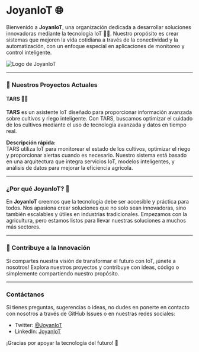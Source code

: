 # JoyanIoT 🌐

Bienvenido a **JoyanIoT**, una organización dedicada a desarrollar soluciones innovadoras mediante la tecnología IoT 🌱💡. Nuestro propósito es crear sistemas que mejoren la vida cotidiana a través de la conectividad y la automatización, con un enfoque especial en aplicaciones de monitoreo y control inteligente.

![Logo de JoyanIoT](https://avatars.githubusercontent.com/u/194740074?s=200&v=4)  <!-- Aquí puedes agregar la ruta de tu logo -->

---

### 🚀 Nuestros Proyectos Actuales

#### **TARS** 🤖🌾  
**TARS** es un asistente IoT diseñado para proporcionar información avanzada sobre cultivos y riego inteligente. Con TARS, buscamos optimizar el cuidado de los cultivos mediante el uso de tecnología avanzada y datos en tiempo real.

**Descripción rápida:**  
TARS utiliza IoT para monitorear el estado de los cultivos, optimizar el riego y proporcionar alertas cuando es necesario. Nuestro sistema está basado en una arquitectura que integra servicios IoT, modelos inteligentes, y análisis de datos para mejorar la eficiencia agrícola.


<!-- Aquí también puedes poner una imagen representativa de TARS -->

---

### ¿Por qué JoyanIoT? 🤝
En **JoyanIoT** creemos que la tecnología debe ser accesible y práctica para todos. Nos apasiona crear soluciones que no solo sean innovadoras, sino también escalables y útiles en industrias tradicionales. Empezamos con la agricultura, pero estamos listos para llevar nuestras soluciones a muchos más sectores.

---

### 🌱 Contribuye a la Innovación
Si compartes nuestra visión de transformar el futuro con IoT, ¡únete a nosotros! Explora nuestros proyectos y contribuye con ideas, código o simplemente compartiendo nuestro propósito.

<!-- 🔗 [Visita nuestro repositorio de TARS](https://github.com/JoyanIoT/TARS) -->

---

### Contáctanos
Si tienes preguntas, sugerencias o ideas, no dudes en ponerte en contacto con nosotros a través de GitHub Issues o en nuestras redes sociales:

- Twitter: [@JoyanIoT](https://twitter.com/JoyanIoT)
- LinkedIn: [JoyanIoT](https://linkedin.com/company/joyaniot)

¡Gracias por apoyar la tecnología del futuro! 🙌

